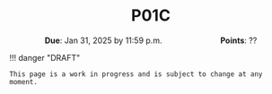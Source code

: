 <h1 align="center">
P01C
</h1>

<p style="text-align: center;">
    <object hspace="50">
        <strong>Due</strong></a>: Jan 31, 2025 by 11:59 p.m.
    </object>
    <object hspace="50">
        <strong>Points</strong></a>: ??
    </object>
</p>

!!! danger "DRAFT"

    This page is a work in progress and is subject to change at any moment.
